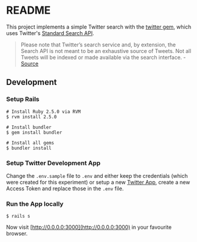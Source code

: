 # README

This project implements a simple Twitter search with the [twitter gem](https://github.com/sferik/twitter), which uses Twitter's [Standard Search API](https://developer.twitter.com/en/docs/tweets/search/api-reference/get-search-tweets).

> Please note that Twitter’s search service and, by extension, the Search API is not meant to be an exhaustive source of Tweets. Not all Tweets will be indexed or made available via the search interface. - [Source](https://developer.twitter.com/en/docs/tweets/search/api-reference/get-search-tweets.html)

## Development 
### Setup Rails

```shell
# Install Ruby 2.5.0 via RVM
$ rvm install 2.5.0

# Install bundler
$ gem install bundler

# Install all gems
$ bundler install
```

### Setup Twitter Development App
Change the `.env.sample` file to `.env` and either keep the credentials (which were created for this experiment) or setup a new [Twitter App](https://apps.twitter.com/), create a new Access Token and replace those in the `.env` file. 

### Run the App locally

```shell
$ rails s
```

Now visit [http://0.0.0.0:3000](http://0.0.0.0:3000) in your favourite browser. 